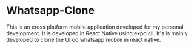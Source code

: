 # Whatsapp-Clone

This is an cross platform mobile application developed for my personal development.
It is developed in React Native using expo cli.
It's is mainly developed to clone the UI od whatsapp mobile in react native.
